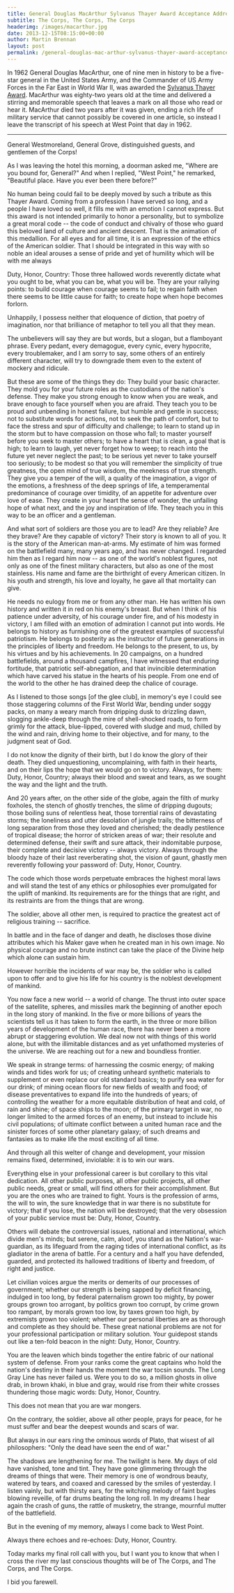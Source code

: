 ```yaml
---
title: General Douglas MacArthur Sylvanus Thayer Award Acceptance Address
subtitle: The Corps, The Corps, The Corps
headerimg: /images/macarthur.jpg
date: 2013-12-15T08:15:00+00:00
author: Martin Brennan
layout: post
permalink: /general-douglas-mac-arthur-sylvanus-thayer-award-acceptance-address/
---
```


In 1962 General Douglas MacArthur, one of nine men in history to be a five-star general in the United States Army, and the Commander of US Army Forces in the Far East in World War II, was awarded the [Sylvanus Thayer Award](http://www.westpointaog.org/thayerward). MacArthur was eighty-two years old at the time and delivered a stirring and memorable speech that leaves a mark on all those who read or hear it. MacArthur died two years after it was given, ending a rich life of military service that cannot possibly be covered in one article, so instead I leave the transcript of his speech at West Point that day in 1962.<!--more-->

---------------

General Westmoreland, General Grove, distinguished guests, and gentlemen of the Corps!

As I was leaving the hotel this morning, a doorman asked me, "Where are you bound for, General?" And when I replied, "West Point," he remarked, "Beautiful place. Have you ever been there before?"

No human being could fail to be deeply moved by such a tribute as this Thayer Award. Coming from a profession I have served so long, and a people I have loved so well, it fills me with an emotion I cannot express. But this award is not intended primarily to honor a personality, but to symbolize a great moral code -- the code of conduct and chivalry of those who guard this beloved land of culture and ancient descent. That is the animation of this medallion. For all eyes and for all time, it is an expression of the ethics of the American soldier. That I should be integrated in this way with so noble an ideal arouses a sense of pride and yet of humility which will be with me always

Duty, Honor, Country: Those three hallowed words reverently dictate what you ought to be, what you can be, what you will be. They are your rallying points: to build courage when courage seems to fail; to regain faith when there seems to be little cause for faith; to create hope when hope becomes forlorn.

Unhappily, I possess neither that eloquence of diction, that poetry of imagination, nor that brilliance of metaphor to tell you all that they mean.

The unbelievers will say they are but words, but a slogan, but a flamboyant phrase. Every pedant, every demagogue, every cynic, every hypocrite, every troublemaker, and I am sorry to say, some others of an entirely different character, will try to downgrade them even to the extent of mockery and ridicule.

But these are some of the things they do: They build your basic character. They mold you for your future roles as the custodians of the nation's defense. They make you strong enough to know when you are weak, and brave enough to face yourself when you are afraid. They teach you to be proud and unbending in honest failure, but humble and gentle in success; not to substitute words for actions, not to seek the path of comfort, but to face the stress and spur of difficulty and challenge; to learn to stand up in the storm but to have compassion on those who fall; to master yourself before you seek to master others; to have a heart that is clean, a goal that is high; to learn to laugh, yet never forget how to weep; to reach into the future yet never neglect the past; to be serious yet never to take yourself too seriously; to be modest so that you will remember the simplicity of true greatness, the open mind of true wisdom, the meekness of true strength. They give you a temper of the will, a quality of the imagination, a vigor of the emotions, a freshness of the deep springs of life, a temperamental predominance of courage over timidity, of an appetite for adventure over love of ease. They create in your heart the sense of wonder, the unfailing hope of what next, and the joy and inspiration of life. They teach you in this way to be an officer and a gentleman.

And what sort of soldiers are those you are to lead? Are they reliable? Are they brave? Are they capable of victory? Their story is known to all of you. It is the story of the American man-at-arms. My estimate of him was formed on the battlefield many, many years ago, and has never changed. I regarded him then as I regard him now -- as one of the world's noblest figures, not only as one of the finest military characters, but also as one of the most stainless. His name and fame are the birthright of every American citizen. In his youth and strength, his love and loyalty, he gave all that mortality can give.

He needs no eulogy from me or from any other man. He has written his own history and written it in red on his enemy's breast. But when I think of his patience under adversity, of his courage under fire, and of his modesty in victory, I am filled with an emotion of admiration I cannot put into words. He belongs to history as furnishing one of the greatest examples of successful patriotism. He belongs to posterity as the instructor of future generations in the principles of liberty and freedom. He belongs to the present, to us, by his virtues and by his achievements. In 20 campaigns, on a hundred battlefields, around a thousand campfires, I have witnessed that enduring fortitude, that patriotic self-abnegation, and that invincible determination which have carved his statue in the hearts of his people. From one end of the world to the other he has drained deep the chalice of courage.

As I listened to those songs [of the glee club], in memory's eye I could see those staggering columns of the First World War, bending under soggy packs, on many a weary march from dripping dusk to drizzling dawn, slogging ankle-deep through the mire of shell-shocked roads, to form grimly for the attack, blue-lipped, covered with sludge and mud, chilled by the wind and rain, driving home to their objective, and for many, to the judgment seat of  God.

I do not know the dignity of their birth, but I do know the glory of their death. They died unquestioning, uncomplaining, with faith in their hearts, and on their lips the hope that we would go on to victory. Always, for them: Duty, Honor, Country; always their blood and sweat and tears, as we sought the way and the light and the truth.

And 20 years after, on the other side of the globe, again the filth of murky foxholes, the stench of ghostly trenches, the slime of dripping dugouts; those boiling suns of relentless heat, those torrential rains of devastating storms; the loneliness and utter desolation of jungle trails; the bitterness of long separation from those they loved and cherished; the deadly pestilence of tropical disease; the horror of stricken areas of war; their resolute and determined defense, their swift and sure attack, their indomitable purpose, their complete and decisive victory -- always victory. Always through the bloody haze of their last reverberating shot, the vision of gaunt, ghastly men reverently following your password of: Duty, Honor, Country.

The code which those words perpetuate embraces the highest moral laws and will stand the test of any ethics or philosophies ever promulgated for the uplift of mankind. Its requirements are for the things that are right, and its restraints are from the things that are wrong.

The soldier, above all other men, is required to practice the greatest act of religious training -- sacrifice.

In battle and in the face of danger and death, he discloses those divine attributes which his Maker gave when he created man in his own image. No physical courage and no brute instinct can take the place of the Divine help which alone can sustain him.

However horrible the incidents of war may be, the soldier who is called upon to offer and to give his life for his country is the noblest development of mankind.

You now face a new world -- a world of change. The thrust into outer space of the satellite, spheres, and missiles mark the beginning of another epoch in the long story of mankind. In the five or more billions of years the scientists tell us it has taken to form the earth, in the three or more billion years of development of the human race, there has never been a more abrupt or staggering evolution. We deal now not with things of this world alone, but with the illimitable distances and as yet unfathomed mysteries of the universe. We are reaching out for a new and boundless frontier.

We speak in strange terms: of harnessing the cosmic energy; of making winds and tides work for us; of creating unheard synthetic materials to supplement or even replace our old standard basics; to purify sea water for our drink; of mining ocean floors for new fields of wealth and food; of disease preventatives to expand life into the hundreds of years; of controlling the weather for a more equitable distribution of heat and cold, of rain and shine; of space ships to the moon; of the primary target in war, no longer limited to the armed forces of an enemy, but instead to include his civil populations; of ultimate conflict between a united human race and the sinister forces of some other planetary galaxy; of such dreams and fantasies as to make life the most exciting of all time.

And through all this welter of change and development, your mission remains fixed, determined, inviolable: it is to win our wars.

Everything else in your professional career is but corollary to this vital dedication. All other public purposes, all other public projects, all other public needs, great or small, will find others for their accomplishment. But you are the ones who are trained to fight. Yours is the profession of arms,  the will to win, the sure knowledge that in war there is no substitute for victory; that if you lose, the nation will be destroyed; that the very obsession of your public service must be: Duty, Honor, Country.

Others will debate the controversial issues, national and international, which divide men's minds; but serene, calm, aloof, you stand as the Nation's war-guardian, as its lifeguard from the raging tides of international conflict, as its gladiator in the arena of battle. For a century and a half you have defended, guarded, and protected its hallowed traditions of liberty and freedom, of right and justice.

Let civilian voices argue the merits or demerits of our processes of government; whether our strength is being sapped by deficit financing, indulged in too long, by federal paternalism grown too mighty, by power groups grown too arrogant, by politics grown too corrupt, by crime grown too rampant, by morals grown too low, by taxes grown too high, by extremists grown too violent; whether our personal liberties are as thorough and complete as they should be. These great national problems are not for your professional participation or military solution. Your guidepost stands out like a ten-fold beacon in the night: Duty, Honor, Country.

You are the leaven which binds together the entire fabric of our national system of defense. From your ranks come the great captains who hold the nation's destiny in their hands the moment the war tocsin sounds. The Long Gray Line has never failed us. Were you to do so, a million ghosts in olive drab, in brown khaki, in blue and gray, would rise from their white crosses thundering those magic words: Duty, Honor, Country.

This does not mean that you are war mongers.

On the contrary, the soldier, above all other people, prays for peace, for he must suffer and bear the deepest wounds and scars of war.

But always in our ears ring the ominous words of Plato, that wisest of all philosophers: "Only the dead have seen the end of war."

The shadows are lengthening for me. The twilight is here. My days of old have vanished, tone and tint. They have gone glimmering through the dreams of things that were. Their memory is one of wondrous beauty, watered by tears, and coaxed and caressed by the smiles of yesterday. I listen vainly, but with thirsty ears, for the witching melody of faint bugles blowing reveille, of far drums beating the long roll. In my dreams I hear again the crash of guns, the rattle of musketry, the strange, mournful mutter of the battlefield.

But in the evening of my memory, always I come back to West Point.

Always there echoes and re-echoes: Duty, Honor, Country.

Today marks my final roll call with you, but I want you to know that when I cross the river my last conscious thoughts will be of The Corps, and The Corps, and The Corps.

I bid you farewell.
